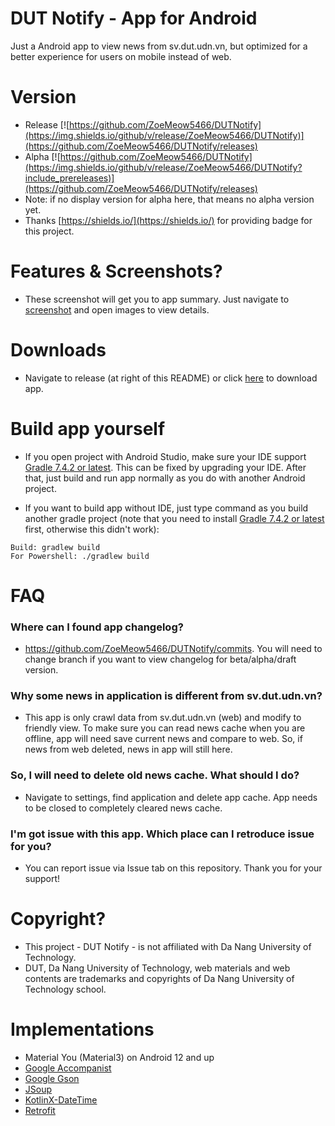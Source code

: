 # DUT Notify - App for Android
Just a Android app to view news from sv.dut.udn.vn, but optimized for a better experience for users on mobile instead of web.

# Version
- Release [![https://github.com/ZoeMeow5466/DUTNotify](https://img.shields.io/github/v/release/ZoeMeow5466/DUTNotify)](https://github.com/ZoeMeow5466/DUTNotify/releases)
- Alpha [![https://github.com/ZoeMeow5466/DUTNotify](https://img.shields.io/github/v/release/ZoeMeow5466/DUTNotify?include_prereleases)](https://github.com/ZoeMeow5466/DUTNotify/releases)
- Note: if no display version for alpha here, that means no alpha version yet.
- Thanks [https://shields.io/](https://shields.io/) for providing badge for this project.

# Features & Screenshots?
- These screenshot will get you to app summary. Just navigate to [screenshot](SCREENSHOT.md) and open images to view details.

# Downloads
- Navigate to release (at right of this README) or click [here](https://github.com/ZoeMeow5466/DUTNotify/releases) to download app.

# Build app yourself
- If you open project with Android Studio, make sure your IDE support [Gradle 7.4.2 or latest](https://gradle.org/releases/). This can be fixed by upgrading your IDE. After that, just build and run app normally as you do with another Android project.

- If you want to build app without IDE, just type command as you build another gradle project (note that you need to install [Gradle 7.4.2 or latest](https://gradle.org/releases/) first, otherwise this didn't work):

```
Build: gradlew build
For Powershell: ./gradlew build
```

# FAQ

### Where can I found app changelog?
- https://github.com/ZoeMeow5466/DUTNotify/commits. You will need to change branch if you want to view changelog for beta/alpha/draft version.

### Why some news in application is different from sv.dut.udn.vn?
- This app is only crawl data from sv.dut.udn.vn (web) and modify to friendly view. To make sure you can read news cache when you are offline, app will need save current news and compare to web. So, if news from web deleted, news in app will still here.

### So, I will need to delete old news cache. What should I do?
- Navigate to settings, find application and delete app cache. App needs to be closed to completely cleared news cache.

### I'm got issue with this app. Which place can I retroduce issue for you?
- You can report issue via Issue tab on this repository. Thank you for your support!

# Copyright?
- This project - DUT Notify - is not affiliated with Da Nang University of Technology. 
- DUT, Da Nang University of Technology, web materials and web contents are trademarks and copyrights of Da Nang University of Technology school.

# Implementations
- Material You (Material3) on Android 12 and up
- [Google Accompanist](https://github.com/google/accompanist)
- [Google Gson](https://github.com/google/gson)
- [JSoup](https://github.com/jhy/jsoup/)
- [KotlinX-DateTime](https://github.com/Kotlin/kotlinx-datetime)
- [Retrofit](https://github.com/square/retrofit)
